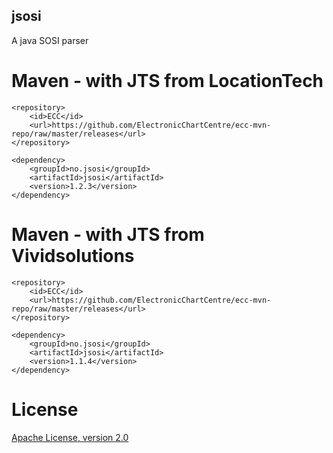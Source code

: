 ## jsosi

A java SOSI parser

# Maven - with JTS from LocationTech

```
<repository>
    <id>ECC</id>
    <url>https://github.com/ElectronicChartCentre/ecc-mvn-repo/raw/master/releases</url>
</repository>

<dependency>
    <groupId>no.jsosi</groupId>
    <artifactId>jsosi</artifactId>
    <version>1.2.3</version>
</dependency>
````

# Maven - with JTS from Vividsolutions 

```
<repository>
    <id>ECC</id>
    <url>https://github.com/ElectronicChartCentre/ecc-mvn-repo/raw/master/releases</url>
</repository>

<dependency>
    <groupId>no.jsosi</groupId>
    <artifactId>jsosi</artifactId>
    <version>1.1.4</version>
</dependency>
````

# License

[Apache License, version 2.0](http://www.apache.org/licenses/LICENSE-2.0)


